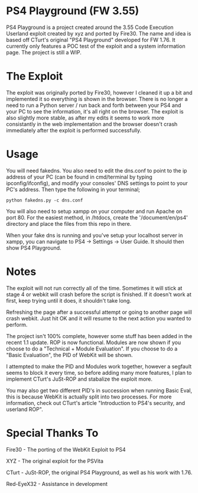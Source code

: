 # PS4 Playground (FW 3.55)
PS4 Playground is a project created around the 3.55 Code Execution Userland exploit created by xyz and ported by Fire30. The name and idea is based off CTurt's original "PS4 Playground" developed for FW 1.76. It currently only features a POC test of the exploit and a system information page. The project is still a WIP.

# The Exploit
The exploit was originally ported by Fire30, however I cleaned it up a bit and implemented it so everything is shown in the browser. There is no longer a need to run a Python server / run back and forth between your PS4 and your PC to see the information, it's all right on the browser. The exploit is also slightly more stable, as after my edits it seems to work more consistantly in the web implementation and the browser doesn't crash immediately after the exploit is performed successfully.

# Usage
You will need fakedns. You also need to edit the dns.conf to point to the ip address of your PC (can be found in cmd/terminal by typing ipconfig/ifconfig), and modify your consoles' DNS settings to point to your PC's address. Then type the following in your terminal;

`python fakedns.py -c dns.conf`

You will also need to setup xampp on your computer and run Apache on port 80. For the easiest method, in /htdocs, create the '/document/en/ps4' directory and place the files from this repo in there.

When your fake dns is running and you've setup your localhost server in xampp, you can navigate to PS4 -> Settings -> User Guide. It should then show PS4 Playground.

# Notes
The exploit will not run correctly all of the time. Sometimes it will stick at stage 4 or webkit will crash before the script is finished. If it doesn't work at first, keep trying until it does, it shouldn't take long.

Refreshing the page after a successful attempt or going to another page will crash webkit. Just hit OK and it will resume to the next action you wanted to perform.

The project isn't 100% complete, however some stuff has been added in the recent 1.1 update. ROP is now functional. Modules are now shown if you choose to do a "Technical + Module Evaluation". If you choose to do a "Basic Evaluation", the PID of WebKit will be shown.

I attempted to make the PID and Modules work together, however a segfault seems to block it every time, so before adding many more features, I plan to implement CTurt's JuSt-ROP and stabalize the exploit more.

You may also get two different PID's in succession when running Basic Eval, this is because WebKit is actually split into two processes. For more information, check out CTurt's article "Introduction to PS4's security, and userland ROP".

# Special Thanks To
Fire30 - The porting of the WebKit Exploit to PS4

XYZ - The original exploit for the PSVita

CTurt - JuSt-ROP, the original PS4 Playground, as well as his work with 1.76.

Red-EyeX32 - Assistance in development
